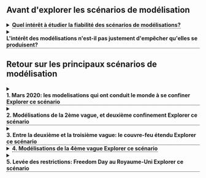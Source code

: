 
<link href="_assets/image.css" rel="stylesheet">
<style>
.tooltip {
  position: relative;
  display: inline-block;
  border-bottom: 1px dotted black;
}

.tooltip .tooltiptext {
  visibility: hidden;
  width: 120px;
  background-color: black;
  color: #fff;
  text-align: center;
  border-radius: 6px;
  padding: 5px 0;
  position: absolute;
  z-index: 1;
  bottom: 150%;
  left: 50%;
  margin-left: -60px;
}

.tooltip .tooltiptext::after {
  content: "";
  position: absolute;
  top: 100%;
  left: 50%;
  margin-left: -5px;
  border-width: 5px;
  border-style: solid;
  border-color: black transparent transparent transparent;
}

.tooltip:hover .tooltiptext {
  visibility: visible;
}
</style>

## Avant d'explorer les scénarios de modélisation
<details><summary><b><div class="tooltip">Quel intérêt à étudier la fiabilité des scénarios de modélisations?
</div></b></summary>
<p>
Dans un cas de figure où les scénarios de modélisation sous-estimerent l'évolution de l'épidémie (A), le risque est de ne pas réagir, ou pas assez. Inversement, si les scénarios surestiment l'évolution de l'épidémie (B), le risque est de surréagir et notamment de prendre trop de mesures aux effets déletères sans qu'elles soient justifiées. En effet, la plupart des mesures de freinage de l'épidémie (confinement, couvre-feu, fermeture de classes, fermetures de lieux publics) ont des impacts sanitaires, sociaux et économiques négatifs. Par conséquent, surréagir face à l'épidémie n'est pas une bonne chose (de même que ne pas réagir assez). <br /> 
  
<img src="images/explication_simulation_enjeu.PNG" width="600">  <br /> 
  
Une explication plus détaillée est disponible sur la page <a href="https://evaluation-modelisation-covid.github.io/france/impact">impact.</a>
</p>
</details>
<details><summary><b><div class="tooltip">L'intérêt des modélisations n'est-il pas justement d'empêcher qu'elles se produisent?
</div></b></summary>
<p>
Un argument souvent entendu au sujet des scénarios de modélisation est le suivant: comme le scénario permet d'anticiper le pire, il mène à prendre des mesures qui vont justement empêcher que le scénario modélisé se produisent, ce qui expliquent le décalage entre le scénario de modélisation et la réalité (où des mesures de freinage ont été prises!). Effectivement, il n'est pas possible d'établir une comparaison dans ce cas de figure. <br /> 
  
<img src="images/pas_de_comparaison.PNG" width="600">  <br /> 
Cependant, les scnéarios de modélisation intègre souvent plusieurs hypothèses sur les mesures de freinage qui pourraient être mises en place. Ici, nous ne comparerons la réalité qu'**avec des scénarios où les mesures de freinage mises en place avaient aussi été modélisées.** <br /> 
<img src="images/comparaison_explication.PNG" width="600">  <br /> 
Ainsi, la comparaison entre scénarios de modélisation et réalité permettra bien d'évaluer si ceux-ci ont bien anticipé la réalité.
</p>
</details>

## Retour sur les principaux scénarios de modélisation 

<details><summary><b><div class="tooltip">1. Mars 2020: les modelisations qui ont conduit le monde à se confiner
  <span class="tooltiptext">Explorer ce scénario</span>
</div></b></summary>
<p>

<h3>Contexte</h3> 

En mars 2020, l'incertitude quand à l'impact qu'allait avoir le covid-19 était grande. Lorsque l'Italie a commencée à être fortement touchée, à la mi-mars, de nombreux pays européens ont réalisé que le covid-19 risquait d'avoir un impact significatif.  Pour prévoir l'évolution et l'impact de la pandémie, les décideurs se sont tournés vers le domaine de la modélisation épidémiologique. Une équipe de scientifiques de l'Imperial College (Londres), menée par le Professeur Neil Ferguson, a notamment publié le <a href="https://www.imperial.ac.uk/mrc-global-infectious-disease-analysis/covid-19/report-9-impact-of-npis-on-covid-19/">rapport</a> qui a conduit de nombreux gouvernements européens, dont le gouvernement <a href="https://www.lemonde.fr/planete/article/2020/03/15/coronavirus-les-simulations-alarmantes-des-epidemiologistes-pour-la-france_6033149_3244.html">français</a>, à confiner leur pays. Les scénarios présentés dans le rapport prédisaient, en l'absence de mesures strictes, plus de 500 000 morts en moins de 3 mois au Royaume-Uni. En revanche, le rapport avancait que la mise en place de mesures strictes (type confinement) permettrait de contenir la vague et d'éviter une saturation du système hospitalier. Se fiant à ce rapport, les gouvernments ont pour beaucoup choisi de mettre en place des mesures strictes afin de rester dans le deuxième scénario. Bien évidemment, les projections faites *en l'absence de mesures* ne peuvent être comparés avec ce qui s'est passé dans les pays confinés. C'est d'ailleurs l'un des contre-arguments les plus communs aux détracteurs des modèles épidémiologiques: c'est précisement grâce aux mesures que les scnéarios de modélisation ne se sont pas réalisés.
  Mais il y a un pays qui nous permet de tester la validité des scénarios de modélisation: la Suède. Lors de la première vague, la Suède a choisi de ne pas se confiner, préférant se reposer des mesures plus légères. Il est donc possible de comparer ce que prévoyaient les scénarios pour la Suède et la réalité.
  
<h3>Comparaison des scénarios aux données réelles</h3> 
Les scénarios ci-dessous sont issus d'un <a href="https://academic.oup.com/cid/article/71/12/3174/5866094">article</a> publié par des chercheurs suédois visant à appliquer le modèle de l'Imperial College à la situation suédoise et à son absence de mesures de confinement. Les chercheurs de l'Imperial College ont par la suite souhaiter se <a href="https://twitter.com/imperialcollege/status/1257991339364560898">désolidariser</a> de ces projections, affirmant qu'ils n'avaient jamais réalisé de prédictions pour la Suède. Pourtant, l'<a href="https://www.imperial.ac.uk/media/imperial-college/medicine/mrc-gida/Imperial-College-COVID19-Global-unmitigated-mitigated-suppression-scenarios.xlsx ">appendice du rapport 12 de l'Imperial College</a> contient bien des modélisations de l'épidémie en Suède. Les résulats présentés y sont quasiment identiques à ceux publiés par les chercheurs suédois, reproduits ci-dessous.  <br /> 
  
<img src="images/Nombre de patients en réanimations en Suède.png" width="400">  <br /> 
  
Les scénarios de modélisation (en gris), qui intégraient les mesures de restrictions mises en place par la Suède, prévoyaient un pic à plus de 25 000 patients en réanimation, quand la réalité (en rouge) n'a jamais dépassé les 600. Les modèles épidémiologiques qui ont conduit le monde à se confiner surestimaient donc de plus de 3000% la saturation du système hospitalier en l'absence de confinement. 

</p>
</details>


<details><summary><b><div class="tooltip">2. Modélisations de la 2ème vague, et deuxième confinement
  <span class="tooltiptext">Explorer ce scénario</span>
</div></b></summary>
<p>

<h3>Contexte</h3> 
Le 26 octobre, l’Institut Pasteur produit des scénarios d’évolution de l’épidémie en l’absence de confinement. Ce rapport n’a à notre connaissance pas été rendu public, et nous n’avons pas pu le consulter. Nous avons simplement trouvé une figure extraite du rapport, que l’on peut trouver sur cette <a href="https://modelisation-covid19.pasteur.fr/realtime-analysis/hospital/"> page. </a>

Le 28 octobre, face à la perspective épidémique, Emmanuel Macron annonce un confinement généralisé, qui prendra effet le 30 octobre.

Le 30 octobre, l’Institut Pasteur produit une mise à jour de ses scénarios pour tenir compte de l’impact du confinement. Le rapport n’a pas été rendu public à notre connaissance. Certains médias y ont eu cependant accès, et ont reproduit les scénarios sous forme d’infographique. <a href="https://www.lesechos.fr/economie-france/social/covid-la-decrue-dans-les-services-de-reanimation-esperee-en-france-dans-une-dizaine-de-jours-1261656">L’article </a> des échos constitut notre source pour ce graphique.

<h3>Comparaison des scénarios aux données réelles</h3> 
  
Lors de son allocution du 28 octobre, Emmanuel Macron a annoncé que (citation quoique nous fassions nous dépasserons les 9000). Le pic réel sera deux fois moins élevé, à environ 4800 lits de soins critiques.  <br /> 
  

<img src="images/Pasteur_2020_Novembre/Pasteur_novembre_new_reanimations.png" width="400"> <img src="images/Pasteur_2020_Novembre/Pasteur_novembre_reanimations.png" width="400">   <br /> 

</p>
</details>

<details><summary><b><div class="tooltip">3. Entre la deuxième et la troisième vague: le couvre-feu étendu
  <span class="tooltiptext">Explorer ce scénario</span>
</div></b></summary>
<p>

<h3>Contexte</h3> 


<h3>Comparaison des scénarios aux données réelles</h3> 
Au cours d'un hiver 2020-21 marqué par un couvre-feu prolongé, une dégradation de la situation sanitaire a mené l'INSERM et l'Institut Pasteur à publier des scénarios de modélisations. Ce sont notamment ceux-ci qui conduiront à l'adoption du 3ème confinement. 

<h4>Scénarios de l'INSERM</h4> 
  
Un certain nombre de mesures localisées et limitées n’ont pas été représentées sur le graphique, car il nous semble improbable qu’elles aient pu influer de manière significative la trajectoire épidémique nationale :

1. 25 février : confinement le week-end à Dunkerke et une partie des Alpes-Maritimes
2. 4 mars : Pas-de-Calais confiné le week-end, centre commerciaux de plus de 10 000 m2 fermés
 
Les mesures suivantes, susceptibles de modifier la trajectoires épidémiques et mises en place après la publication des scénarios, sont représentées sur le graphique :

1. 18 mars : confinement de 16 départements
2. 25 mars : 3 nouveaux départements confinés
3. 3 avril : confinement de toute la France  <br /> 
  
<img src="images/INSERM/INSERM_16_janvier.png" width="400"> <img src="images/INSERM/INSERM_02_février.png" width="400">  <img src="images/INSERM/INSERM_14_février.png" width="400">  <br /> 



<h4>Scénarios de l'Institut Pasteur</h4> 

Pour les courbes se prolongeant en mars, il s’agit de 2 scénarios : l’un sans vaccination, l’un avec des hypothèses optimistes de vaccination. Il est précisé qu’ « en pratique, l’impact de la campagne actuelle est susceptible d’être intermédiaire entre les scénarios avec et sans vaccination ».  <br /> 
  
<img src="images/Pasteur_2021_Février/Pasteur_2021_Février.png" width="400">  <br /> 
<h3>Impact politique et médiatique</h3>
Les prévisions de l'INSERM ont été mises en avant dans un <a href="https://solidarites-sante.gouv.fr/IMG/pdf/note_eclairage_variants_modelisation_29_janvier_2021.pdf">rapport spécial</a> du Conseil Scientifique qui demandait la mise en place d'un confinement strict à partir du lundi 8 février 2021. Selon ces modélisation, le nombre d'hospitalisations hebdomadaires aurait du être de plus de 30 000 à cette date (en réalité autour de 10 000), et continuer d'augmenter exponentiellement sans confinement strict (qui n'aura finalement lieu qu'un mois plus tard). 
  

</p>
</details>

<details><summary><b><div class="tooltip">4. Modélisations de la 4ème vague
  <span class="tooltiptext">Explorer ce scénario</span>
</div></b></summary>
<p>

<h3>Contexte</h3> 
Un premier rapport de l’Institut Pasteur est sorti le <a href="https://modelisation-covid19.pasteur.fr/variant/Institut_Pasteur_dynamique_du_variant_Delta_en_France_metropolitaine_20210709.pdf">9 juillet 2021</a> dans un contexte de propagation du variant delta. Deux des trois scénarios présentés anticipaient un nombre de lits de soin critiques au moins égal à la 2ème vague fin août, et en l’absence de mesures un pic courant septembre bien au-dessus de la 1ere vague.

Face à la perspective d’une submersion hospitalière que suggéraient ces scénarios, le passe sanitaire a été acté le (date), entraînant une forte augmentation des vaccinations et rendant caduques les hypothèses  du rapport du 9 juillet. Pour remédier à cela, l’Institut Pasteur a publié 2 nouveaux rapports, les <a href="https://modelisation-covid19.pasteur.fr/variant/Institut_Pasteur_Acceleration_vaccination_et_Delta_20210726.pdf">26 juillet</a> et <a href="https://modelisation-covid19.pasteur.fr/variant/InstitutPasteur_Dynamiques_regionales_des_hospitalisations_20210805.pdf">5 août</a>, afin de tenir compte de l’effet du pass sanitaire ; ce sont ces 2 rapports que nous comparons à la trajectoire réelle.

<h3>Comparaison des scénarios aux données réelles</h3> 
  
<h4>Scénarios du 26 juillet</h4> 
  
<img src="images/Pasteur_2021_Juillet/Pasteur_2021_juillet_new_hospital.png" width="400"> <img src="images/Pasteur_2021_Juillet/Pasteur_2021_juillet_new_reanimation.png" width="400"> <img src="images/Pasteur_2021_Juillet/Pasteur_2021_juillet_reanimation_beds.png" width="400">  <br /> 
  
<h4>Scénarios du 5 août</h4> 
  
<img src="images/Pasteur_2021_Aout/Pasteur_2021_aout_hospconv.png" width="400"> <img src="images/Pasteur_2021_Aout/Pasteur_2021_aout_new_hosp.png" width="400"> <img src="images/Pasteur_2021_Aout/Pasteur_2021_aout_new_reanimation.png" width="400"> <img src="images/Pasteur_2021_Aout/Pasteur_2021_aout_reanimation.png" width="400">  <br /> 
  
<h3>Impact politique et médiatique</h3>
  
En ligne avec les projections présentées, le président du conseil scientifique Jean-François Delfraissy prévoyait alors une situation compliquée lors de son audition <a href="https://www.publicsenat.fr/article/parlementaire/covid-19-jean-francois-delfraissy-prevoit-une-situation-tres-complexe-dans-les">devant les sénateurs: </a>

Il <a href="https://www.publicsenat.fr/article/parlementaire/covid-19-jean-francois-delfraissy-prevoit-une-situation-tres-complexe-dans-les">prévoyait également</a> que l'on allait:
  
> « arriver aux 50 000 cas probablement début août » (le pic réel, atteint le 16 août, était 2 fois moindre, à <a href="https://www.gouvernement.fr/info-coronavirus/carte-et-donnees#situation_epidemiologique_-_nombre_moyen_de_nouveaux_cas_confirmes_quotidiens">moins de 25 000 cas </a> ).
  
> « Le modèle montre bien que d’ici fin août, nous allons nous trouver dans une situation très complexe, avec un impact sur le système de soins »
Cette mise en avant des projections de l'Institut Pasteur au Sénat est intervenu avant que celui-ci ne se prononce sur l'extension du pass sanitaire, et a donc pu jouer un rôle dans l'avis des sénateurs sur la nécessité d'étendre le pass sanitaire. 

Les modélisations de l'Institut Pasteur ont été également utilisé par le Conseil d'Etat comme <a href="https://www.conseil-etat.fr/Media/actualites/documents/2021/07-juillet/454792-454818.pdf">argument</a> pour rejeter les demandes de référés-libertés au sujet de l'extension du pass sanitaire. Pour rejeter ces demandes, le Conseil d'Etat a notamment expliqué que les données "pourraient se révéler encore plus préoccupantes au début du mois d’août, selon les modélisations de l’Institut Pasteur".

</p>
</details>


<details><summary><b><div class="tooltip">5. Levée des restrictions: Freedom Day au Royaume-Uni 
  <span class="tooltiptext">Explorer ce scénario</span>
</div></b></summary>
<p>

<h3>Contexte</h3> 

Les modélisations présentées plus tôt permettent de comparer la réalité et les scénarios lorsque des restrictions sont en place. Mais comment se comparent les scénarios et la réalité dans le cas où les mesures de restrictions sont levées? Pour donner un élément de réponse à cette question, nous présentons une comparaison entre scénarios de modélisation et réalité dans le cas du "Freedom day", jour de levée de la quasi-totalité des mesures restrictives au Royaume-Uni. 
Le 19 juillet, dans le cadre de son plan de sortie de crise, le gouvernement britannique a en effet décidé de <a href="https://news.sky.com/story/covid-19-what-are-the-remaining-rules-in-england-after-freedom-day-12359221">lever</a> la plupart de ses mesures de restrictions (telles que limitations de capacité dans les lieux acceuillant du public, port du masque obligatoire ou encore limitations de déplacement). Contrairement à d'autres pays européens, ce retour à la normale ne comprenait pas la mise en place d'un "pass sanitaire" pour accéder à des évenements ou lieux publics. Cette levée des restrictions avait été fermement critiquée par de nombreux scientifiques dans une lettre ouverte au journal médical <a href="https://www.thelancet.com/journals/lancet/article/PIIS0140-6736(21)01589-0/fulltext">The Lancet</a>, qui l'avait qualifiée de "dangereuse et prématurée".

<h3>Comparaison des scénarios aux données réelles</h3> 

Les données présentées ci-dessous comparent la réalité avec les différents scénarios de modélisations visant à prévoir l'impact de la levée des restrictions. Les données sont <a href="https://assets.publishing.service.gov.uk/government/uploads/system/uploads/attachment_data/file/1001169/S1301_SPI-M-O_Summary_Roadmap_second_Step_4.2__1_.pdf">issues</a> 
du rapport du 7 juillet du SAGE (Scientific Advisory Group for Emergencies), et la mise en forme provient du site du <a href="https://data.spectator.co.uk/category/sage-scenarios">Spectator</a>. Les données montrent l'évolution du nombre de patients covid hospitalisés au cours du temps.  <br /> 

 <img src="sage_summer.png" width="400">
</p>
</details>




